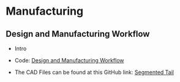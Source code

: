 # Manufacturing

## Design and Manufacturing Workflow
 - Intro
 
 - Code: [Design and Manufacturing Workflow](../02_Mechanical/02_CAD/Markdown/Design_and_Manufacturing_Workflow.md)

 - The CAD Files can be found at this GitHub link: [Segmented Tail](https://github.com/AniIOT/Foldable_Robotics_Team_2_Swimming/blob/main/02_Mechanical/02_CAD) 
